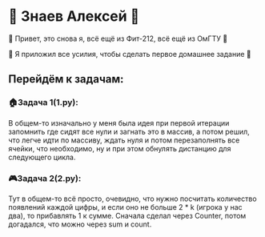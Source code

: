 # 🐢 **Знаев Алексей** 🐢
🐢 Привет, это снова я, всё ещё из Фит-212, всё ещё из ОмГТУ 🐢

🐶 Я приложил все усилия, чтобы сделать первое домашнее задание 🐶

## Перейдём к задачам:
### 🏠Задача 1(1.py):
В общем-то изначально у меня была идея при первой итерации запомнить
где сидят все нули и загнать это в массив, а потом решил, что легче идти
по массиву, ждать нуля и потом перезаполнять все ячейки, что необходимо,
ну и при этом обнулять дистанцию для следующего цикла.
### 🎮Задача 2(2.py):
Тут в общем-то всё просто, очевидно, что нужно посчитать количество
появлений каждой цифры, и если оно не больше 2 * k (игрока у нас два),
то прибавлять 1 к сумме. Сначала сделал через Counter, потом догадался,
что можно через sum и count.


